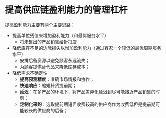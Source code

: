 # 提高供应链盈利能力的管理杠杆

提高盈利能力主要有两个主要思路：

- 提高单位残值来增加盈利能力（和最优服务水平）
    - 将未售出的产品销售给折扣店
- 降低库存不足的边际损失以增加盈利能力（通过容忍一个较低的最优周期服务水平）
    - 安排后备资源以避免顾客永远流失；
    - 为顾客提供替代品来降低库存成本；
- 降低需求不确定性
    - **提高预测精度**：准确市场情报和协作；
    - **快速响应**：缩短补货提前期；
    - **延迟**：在多产品的环境下，将产品差异化延迟到尽可能接近产品销售的时刻；
    - **定制化采购**：选取提前期短但收费较高的供应商作为收费低但是提前期可能较长的供应商的后备；

